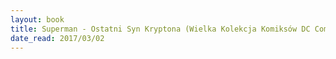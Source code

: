```yaml
---
layout: book
title: Superman - Ostatni Syn Kryptona (Wielka Kolekcja Komiksów DC Comics,  no. 12)
date_read: 2017/03/02
---
```


